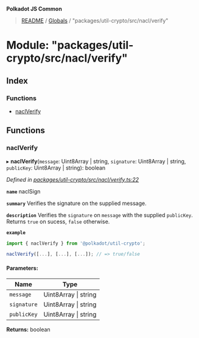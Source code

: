 **Polkadot JS Common**

> [README](../README.md) / [Globals](../globals.md) / "packages/util-crypto/src/nacl/verify"

# Module: "packages/util-crypto/src/nacl/verify"

## Index

### Functions

* [naclVerify](_packages_util_crypto_src_nacl_verify_.md#naclverify)

## Functions

### naclVerify

▸ **naclVerify**(`message`: Uint8Array \| string, `signature`: Uint8Array \| string, `publicKey`: Uint8Array \| string): boolean

*Defined in [packages/util-crypto/src/nacl/verify.ts:22](https://github.com/polkadot-js/common/blob/aff78c2e/packages/util-crypto/src/nacl/verify.ts#L22)*

**`name`** naclSign

**`summary`** Verifies the signature on the supplied message.

**`description`** 
Verifies the `signature` on `message` with the supplied `publicKey`. Returns `true` on sucess, `false` otherwise.

**`example`** 
<BR>

```javascript
import { naclVerify } from '@polkadot/util-crypto';

naclVerify([...], [...], [...]); // => true/false
```

#### Parameters:

Name | Type |
------ | ------ |
`message` | Uint8Array \| string |
`signature` | Uint8Array \| string |
`publicKey` | Uint8Array \| string |

**Returns:** boolean
